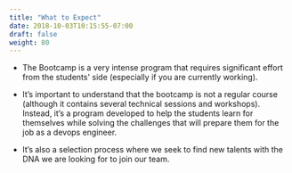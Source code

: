 ```yaml
---
title: "What to Expect"
date: 2018-10-03T10:15:55-07:00
draft: false
weight: 80
---
```


- The Bootcamp is a very intense program that requires significant effort from the students' side (especially if you are currently working).

- It’s important to understand that the bootcamp is not a regular course (although it contains several technical sessions and workshops). Instead, it’s a program developed to help the students learn for themselves while solving the challenges that will prepare them for the job as a devops engineer.

- It’s also a selection process where we seek to find new talents with the DNA we are looking for to join our team.

